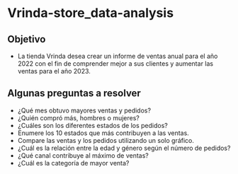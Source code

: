 # Vrinda-store_data-analysis
## Objetivo
- La tienda Vrinda desea crear un informe de ventas anual para el año 2022 con el fin de comprender mejor a sus clientes y aumentar las ventas para el año 2023. 
## Algunas preguntas a resolver
- ¿Qué mes obtuvo mayores ventas y pedidos?
- ¿Quién compró más, hombres o mujeres?
- ¿Cuáles son los diferentes estados de los pedidos?
- Enumere los 10 estados que más contribuyen a las ventas.
- Compare las ventas y los pedidos utilizando un solo gráfico. 
- ¿Cuál es la relación entre la edad y género según el número de pedidos?
- ¿Qué canal contribuye al máximo de ventas?
- ¿Cuál es la categoría de mayor venta?